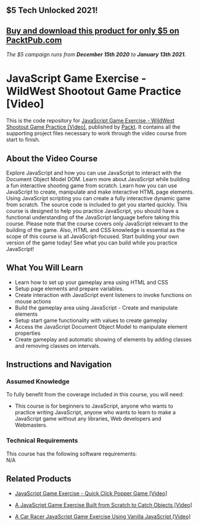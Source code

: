 ## $5 Tech Unlocked 2021!
[Buy and download this product for only $5 on PacktPub.com](https://www.packtpub.com/)
-----
*The $5 campaign         runs from __December 15th 2020__ to __January 13th 2021.__*




# JavaScript Game Exercise - WildWest Shootout Game Practice [Video]
This is the code repository for [JavaScript Game Exercise - WildWest Shootout Game Practice [Video]](https://www.packtpub.com/web-development/javascript-game-exercise-wildwest-shootout-game-practice-video), published by [Packt](https://www.packtpub.com/?utm_source=github). It contains all the supporting project files necessary to work through the video course from start to finish.
## About the Video Course
Explore JavaScript and how you can use JavaScript to interact with the Document Object Model DOM. Learn more about JavaScript while building a fun interactive shooting game from scratch. Learn how you can use JavaScript to create, manipulate and make interactive HTML page elements. Using JavaScript scripting you can create a fully interactive dynamic game from scratch. The source code is included to get you started quickly. This course is designed to help you practice JavaScript, you should have a functional understanding of the JavaScript language before taking this course. Please note that the course covers only JavaScript relevant to the building of the game. Also, HTML and CSS knowledge is essential as the scope of this course is all JavaScript-focused. Start building your own version of the game today! See what you can build while you practice JavaScript!

<H2>What You Will Learn</H2>
<DIV class=book-info-will-learn-text>
<UL>
<LI> Learn how to set up your gameplay area using HTML and CSS</LI>
<LI> Setup page elements and prepare variables. </LI>
<LI> Create interaction with JavaScript event listeners to invoke functions on mouse actions</LI>
<LI> Build the gameplay area using JavaScript - Create and manipulate elements</LI>
<LI> Setup start game functionality with values to create gameplay</LI>
  <LI> Access the JavaScript Document Object Model to manipulate element properties</LI>
  <LI> Create gameplay and automatic showing of elements by adding classes and removing classes on intervals.</LI>
</UL></DIV>

## Instructions and Navigation
### Assumed Knowledge
To fully benefit from the coverage included in this course, you will need:<br/>
<DIV class=book-info-will-learn-text>
<UL>
<LI> This course is for beginners to JavaScript, anyone who wants to practice writing JavaScript, anyone who wants to learn to make a JavaScript game without any libraries, Web developers and Webmasters.</LI>
</UL>
<DIV>

### Technical Requirements
This course has the following software requirements:<br/>
N/A

## Related Products
* [JavaScript Game Exercise - Quick Click Popper Game [Video]](https://www.packtpub.com/application-development/javascript-game-exercise-quick-click-popper-game-video)

* [A JavaScript Game Exercise Built from Scratch to Catch Objects [Video]](https://www.packtpub.com/web-development/javascript-game-exercise-built-scratch-catch-objects-video)

* [A Car Racer JavaScript Game Exercise Using Vanilla JavaScript [Video]](https://www.packtpub.com/game-development/car-racer-javascript-game-exercise-using-vanilla-javascript-video)
